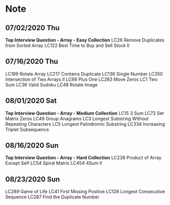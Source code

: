 # Note
## 07/02/2020 Thu
**Top Interview Question - Array - Easy Collection**
LC26 Remove Duplicates from Sorted Array
LC122 Best Time to Buy and Sell Stock II
## 07/16/2020 Thu
LC189 Rotate Array
LC217 Contains Duplicate
LC136 Single Number
LC350 Intersection of Two Arrays II
LC66 Plus One
LC283 Move Zeros
LC1 Two Sum
LC36 Valid Sudoku
LC48 Rotate Image
## 08/01/2020 Sat
**Top Interview Question - Array - Medium Collection**
LC15 3 Sum
LC73 Set Matrix Zeros
LC49 Group Anagrams
LC3 Longest Substring Without Repeating Characters
LC5 Longest Palindromic Substring
LC334 Increasing Triplet Subsequence
## 08/16/2020 Sun
**Top Interview Question - Array - Hard Collection**
LC238 Product of Array Except Self
LC54 Spiral Matrix
LC454 4Sum II
## 08/23/2020 Sun
LC289 Game of Life
LC41 First Missing Positive
LC128 Longest Consecutive Sequence
LC287 Find the Duplicate Number